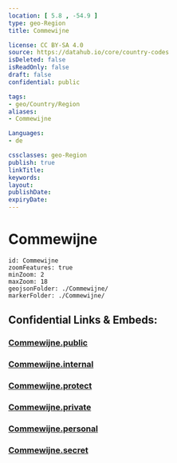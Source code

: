 ```yaml
---
location: [ 5.8 , -54.9 ] 
type: geo-Region
title: Commewijne

license: CC BY-SA 4.0
source: https://datahub.io/core/country-codes
isDeleted: false
isReadOnly: false
draft: false
confidential: public

tags:
- geo/Country/Region
aliases:
- Commewijne

Languages:
- de

cssclasses: geo-Region
publish: true
linkTitle: 
keywords: 
layout: 
publishDate: 
expiryDate: 
---
```


# Commewijne

```leaflet
id: Commewijne
zoomFeatures: true 
minZoom: 2 
maxZoom: 18
geojsonFolder: ./Commewijne/
markerFolder: ./Commewijne/
```


## Confidential Links & Embeds: 

### [Commewijne.public](/_public/\Earth\Continent\America~South\Suriname\Districts~SurinameCommewijne.public.md) 

### [Commewijne.internal](/_internal/\Earth\Continent\America~South\Suriname\Districts~SurinameCommewijne.internal.md) 

### [Commewijne.protect](/_protect/\Earth\Continent\America~South\Suriname\Districts~SurinameCommewijne.protect.md) 

### [Commewijne.private](/_private/\Earth\Continent\America~South\Suriname\Districts~SurinameCommewijne.private.md) 

### [Commewijne.personal](/_personal/\Earth\Continent\America~South\Suriname\Districts~SurinameCommewijne.personal.md) 

### [Commewijne.secret](/_secret/\Earth\Continent\America~South\Suriname\Districts~SurinameCommewijne.secret.md)

